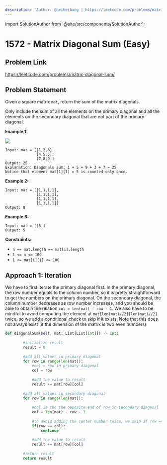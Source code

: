 ```yaml
---
description: 'Author: @heiheihang | https://leetcode.com/problems/matrix-diagonal-sum/'
---
```


import SolutionAuthor from '@site/src/components/SolutionAuthor';

# 1572 - Matrix Diagonal Sum (Easy)

## Problem Link

https://leetcode.com/problems/matrix-diagonal-sum/

## Problem Statement

Given a square matrix `mat`, return the sum of the matrix diagonals.

Only include the sum of all the elements on the primary diagonal and all the elements on the secondary diagonal that are not part of the primary diagonal.

**Example 1:**

![](https://assets.leetcode.com/uploads/2020/08/14/sample\_1911.png)

```
Input: mat = [[1,2,3],
              [4,5,6],
              [7,8,9]]
Output: 25
Explanation: Diagonals sum: 1 + 5 + 9 + 3 + 7 = 25
Notice that element mat[1][1] = 5 is counted only once.
```

**Example 2:**

```
Input: mat = [[1,1,1,1],
              [1,1,1,1],
              [1,1,1,1],
              [1,1,1,1]]
Output: 8
```

**Example 3:**

```
Input: mat = [[5]]
Output: 5
```

**Constraints:**

* `n == mat.length == mat[i].length`
* `1 <= n <= 100`
* `1 <= mat[i][j] <= 100`

## Approach 1: Iteration

We have to first iterate the primary diagonal first. In the primary diagonal, the row number equals to the column number, so it is pretty straightforward to get the numbers on the primary diagonal. On the secondary diagonal, the column number decreases as row number increases, and you should be able to obtain the relation `col = len(mat) - row - 1`. We also have to be mindful to avoid computing the element at `mat[len(mat)//2][len(mat)//2]` twice, so we add a conditional check to skip if it exists. Note that this does not always exist (if the dimension of the matrix is two even numbers)

<SolutionAuthor name="@heiheihang"/>

```python
def diagonalSum(self, mat: List[List[int]]) -> int:
        
        #initialize result
        result = 0
        
        #add all values in primary diagonal
        for row in range(len(mat)):
            #col = row in primary diagonal
            col = row 
            
            #add the value to result
            result += mat[row][col]
        
        #add all values in secondary diagonal
        for row in range(len(mat)):
            
            #col is the the opposite end of row in secondary diagonal
            col = len(mat) - row - 1
            
            #to avoid adding the center number twice, we skip if row == col
            if(row == col):
                continue
                
            #add the value to result
            result += mat[row][col]
        
        #return result
        return result
```
